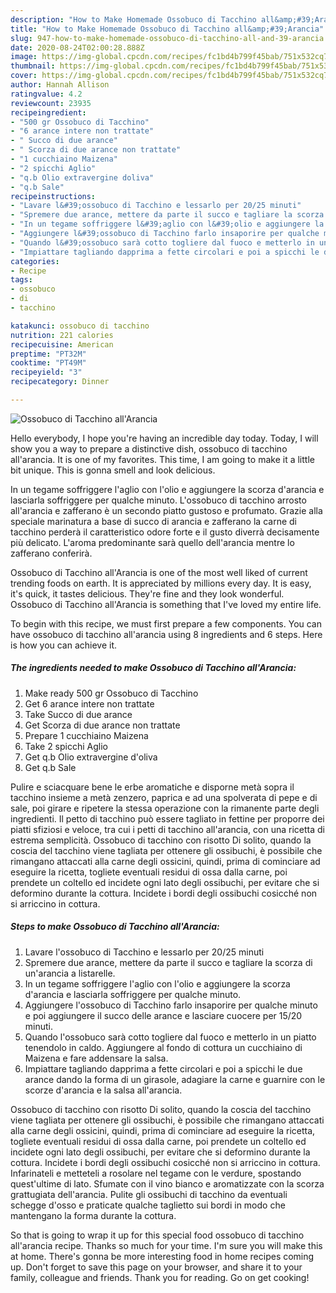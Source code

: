 ```yaml
---
description: "How to Make Homemade Ossobuco di Tacchino all&amp;#39;Arancia"
title: "How to Make Homemade Ossobuco di Tacchino all&amp;#39;Arancia"
slug: 947-how-to-make-homemade-ossobuco-di-tacchino-all-and-39-arancia
date: 2020-08-24T02:00:28.888Z
image: https://img-global.cpcdn.com/recipes/fc1bd4b799f45bab/751x532cq70/ossobuco-di-tacchino-allarancia-recipe-main-photo.jpg
thumbnail: https://img-global.cpcdn.com/recipes/fc1bd4b799f45bab/751x532cq70/ossobuco-di-tacchino-allarancia-recipe-main-photo.jpg
cover: https://img-global.cpcdn.com/recipes/fc1bd4b799f45bab/751x532cq70/ossobuco-di-tacchino-allarancia-recipe-main-photo.jpg
author: Hannah Allison
ratingvalue: 4.2
reviewcount: 23935
recipeingredient:
- "500 gr Ossobuco di Tacchino"
- "6 arance intere non trattate"
- " Succo di due arance"
- " Scorza di due arance non trattate"
- "1 cucchiaino Maizena"
- "2 spicchi Aglio"
- "q.b Olio extravergine doliva"
- "q.b Sale"
recipeinstructions:
- "Lavare l&#39;ossobuco di Tacchino e lessarlo per 20/25 minuti"
- "Spremere due arance, mettere da parte il succo e tagliare la scorza di un&#39;arancia a listarelle."
- "In un tegame soffriggere l&#39;aglio con l&#39;olio e aggiungere la scorza d&#39;arancia e lasciarla soffriggere per qualche minuto."
- "Aggiungere l&#39;ossobuco di Tacchino farlo insaporire per qualche minuto e poi aggiungere il succo delle arance e lasciare cuocere per 15/20 minuti."
- "Quando l&#39;ossobuco sarà cotto togliere dal fuoco e metterlo in un piatto tenendolo in caldo. Aggiungere al fondo di cottura un cucchiaino di Maizena e fare addensare la salsa."
- "Impiattare tagliando dapprima a fette circolari e poi a spicchi le due arance dando la forma di un girasole, adagiare la carne e guarnire con le scorze d&#39;arancia e la salsa all&#39;arancia."
categories:
- Recipe
tags:
- ossobuco
- di
- tacchino

katakunci: ossobuco di tacchino 
nutrition: 221 calories
recipecuisine: American
preptime: "PT32M"
cooktime: "PT49M"
recipeyield: "3"
recipecategory: Dinner

---
```



![Ossobuco di Tacchino all&#39;Arancia](https://img-global.cpcdn.com/recipes/fc1bd4b799f45bab/751x532cq70/ossobuco-di-tacchino-allarancia-recipe-main-photo.jpg)

Hello everybody, I hope you're having an incredible day today. Today, I will show you a way to prepare a distinctive dish, ossobuco di tacchino all&#39;arancia. It is one of my favorites. This time, I am going to make it a little bit unique. This is gonna smell and look delicious.

In un tegame soffriggere l&#39;aglio con l&#39;olio e aggiungere la scorza d&#39;arancia e lasciarla soffriggere per qualche minuto. L&#39;ossobuco di tacchino arrosto all&#39;arancia e zafferano è un secondo piatto gustoso e profumato. Grazie alla speciale marinatura a base di succo di arancia e zafferano la carne di tacchino perderà il caratteristico odore forte e il gusto diverrà decisamente più delicato. L&#39;aroma predominante sarà quello dell&#39;arancia mentre lo zafferano conferirà.

Ossobuco di Tacchino all&#39;Arancia is one of the most well liked of current trending foods on earth. It is appreciated by millions every day. It is easy, it's quick, it tastes delicious. They're fine and they look wonderful. Ossobuco di Tacchino all&#39;Arancia is something that I've loved my entire life.


To begin with this recipe, we must first prepare a few components. You can have ossobuco di tacchino all&#39;arancia using 8 ingredients and 6 steps. Here is how you can achieve it.

<!--inarticleads1-->

##### The ingredients needed to make Ossobuco di Tacchino all&#39;Arancia:

1. Make ready 500 gr Ossobuco di Tacchino
1. Get 6 arance intere non trattate
1. Take  Succo di due arance
1. Get  Scorza di due arance non trattate
1. Prepare 1 cucchiaino Maizena
1. Take 2 spicchi Aglio
1. Get q.b Olio extravergine d&#39;oliva
1. Get q.b Sale


Pulire e sciacquare bene le erbe aromatiche e disporne metà sopra il tacchino insieme a metà zenzero, paprica e ad una spolverata di pepe e di sale, poi girare e ripetere la stessa operazione con la rimanente parte degli ingredienti. Il petto di tacchino può essere tagliato in fettine per proporre dei piatti sfiziosi e veloce, tra cui i petti di tacchino all&#39;arancia, con una ricetta di estrema semplicità. Ossobuco di tacchino con risotto Di solito, quando la coscia del tacchino viene tagliata per ottenere gli ossibuchi, è possibile che rimangano attaccati alla carne degli ossicini, quindi, prima di cominciare ad eseguire la ricetta, togliete eventuali residui di ossa dalla carne, poi prendete un coltello ed incidete ogni lato degli ossibuchi, per evitare che si deformino durante la cottura. Incidete i bordi degli ossibuchi cosicché non si arriccino in cottura. 

<!--inarticleads2-->

##### Steps to make Ossobuco di Tacchino all&#39;Arancia:

1. Lavare l&#39;ossobuco di Tacchino e lessarlo per 20/25 minuti
1. Spremere due arance, mettere da parte il succo e tagliare la scorza di un&#39;arancia a listarelle.
1. In un tegame soffriggere l&#39;aglio con l&#39;olio e aggiungere la scorza d&#39;arancia e lasciarla soffriggere per qualche minuto.
1. Aggiungere l&#39;ossobuco di Tacchino farlo insaporire per qualche minuto e poi aggiungere il succo delle arance e lasciare cuocere per 15/20 minuti.
1. Quando l&#39;ossobuco sarà cotto togliere dal fuoco e metterlo in un piatto tenendolo in caldo. Aggiungere al fondo di cottura un cucchiaino di Maizena e fare addensare la salsa.
1. Impiattare tagliando dapprima a fette circolari e poi a spicchi le due arance dando la forma di un girasole, adagiare la carne e guarnire con le scorze d&#39;arancia e la salsa all&#39;arancia.


Ossobuco di tacchino con risotto Di solito, quando la coscia del tacchino viene tagliata per ottenere gli ossibuchi, è possibile che rimangano attaccati alla carne degli ossicini, quindi, prima di cominciare ad eseguire la ricetta, togliete eventuali residui di ossa dalla carne, poi prendete un coltello ed incidete ogni lato degli ossibuchi, per evitare che si deformino durante la cottura. Incidete i bordi degli ossibuchi cosicché non si arriccino in cottura. Infarinateli e metteteli a rosolare nel tegame con le verdure, spostando quest&#39;ultime di lato. Sfumate con il vino bianco e aromatizzate con la scorza grattugiata dell&#39;arancia. Pulite gli ossibuchi di tacchino da eventuali schegge d&#39;osso e praticate qualche taglietto sui bordi in modo che mantengano la forma durante la cottura. 

So that is going to wrap it up for this special food ossobuco di tacchino all&#39;arancia recipe. Thanks so much for your time. I'm sure you will make this at home. There's gonna be more interesting food in home recipes coming up. Don't forget to save this page on your browser, and share it to your family, colleague and friends. Thank you for reading. Go on get cooking!

